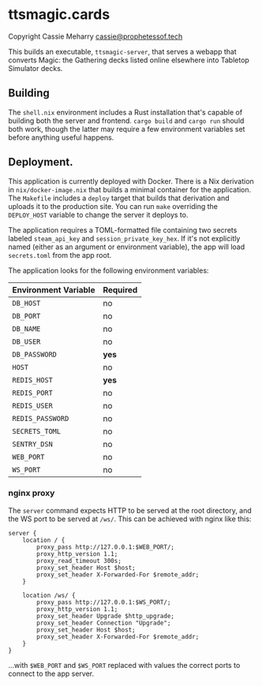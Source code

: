 # ttsmagic.cards

Copyright Cassie Meharry <cassie@prophetessof.tech>

This builds an executable, `ttsmagic-server`, that serves a webapp that converts
Magic: the Gathering decks listed online elsewhere into Tabletop Simulator
decks.

## Building

The `shell.nix` environment includes a Rust installation that's capable of
building both the server and frontend. `cargo build` and `cargo run` should both
work, though the latter may require a few environment variables set before
anything useful happens.

## Deployment.

This application is currently deployed with Docker. There is a Nix derivation in
`nix/docker-image.nix` that builds a minimal container for the application. The
`Makefile` includes a `deploy` target that builds that derivation and uploads it
to the production site. You can run `make` overriding the `DEPLOY_HOST` variable
to change the server it deploys to.

The application requires a TOML-formatted file containing two secrets labeled
`steam_api_key` and `session_private_key_hex`. If it's not explicitly named
(either as an argument or environment variable), the app will load
`secrets.toml` from the app root.

The application looks for the following environment variables:

| Environment Variable | Required |
| --- | --- |
| `DB_HOST` | no |
| `DB_PORT` | no |
| `DB_NAME` | no |
| `DB_USER` | no |
| `DB_PASSWORD` | **yes** |
| `HOST` | no |
| `REDIS_HOST` | **yes** |
| `REDIS_PORT` | no |
| `REDIS_USER` | no |
| `REDIS_PASSWORD` | no |
| `SECRETS_TOML` | no |
| `SENTRY_DSN` | no |
| `WEB_PORT` | no |
| `WS_PORT` | no |

### nginx proxy

The `server` command expects HTTP to be served at the root directory, and the WS
port to be served at `/ws/`. This can be achieved with nginx like this:

```nginx
server {
    location / {
        proxy_pass http://127.0.0.1:$WEB_PORT/;
        proxy_http_version 1.1;
        proxy_read_timeout 300s;
        proxy_set_header Host $host;
        proxy_set_header X-Forwarded-For $remote_addr;
    }

    location /ws/ {
        proxy_pass http://127.0.0.1:$WS_PORT/;
        proxy_http_version 1.1;
        proxy_set_header Upgrade $http_upgrade;
        proxy_set_header Connection "Upgrade";
        proxy_set_header Host $host;
        proxy_set_header X-Forwarded-For $remote_addr;
    }
}
```

…with `$WEB_PORT` and `$WS_PORT` replaced with values the correct ports to
connect to the app server.
